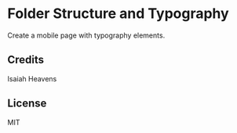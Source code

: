 # Folder Structure and Typography

Create a mobile page with typography elements.

## Credits

Isaiah Heavens

## License

MIT